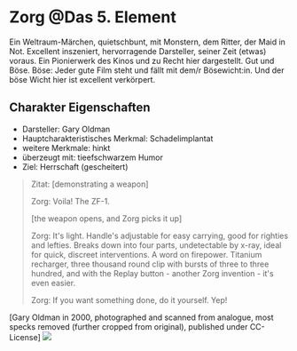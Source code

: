 # Zorg @Das 5. Element
Ein Weltraum-Märchen, quietschbunt, mit Monstern, dem Ritter, der Maid in Not. Excellent inszeniert, hervorragende Darsteller, seiner Zeit (etwas) voraus. Ein Pionierwerk des Kinos und zu Recht hier dargestellt. Gut und Böse. Böse: Jeder gute Film steht und fällt mit dem/r Bösewicht:in. Und der böse Wicht hier ist excellent verkörpert.

## Charakter Eigenschaften
* Darsteller: Gary Oldman
* Hauptcharakteristisches Merkmal: Schadelimplantat
* weitere Merkmale: hinkt
* überzeugt mit: tieefschwarzem Humor
* Ziel: Herrschaft (gescheitert)

> Zitat:
> [demonstrating a weapon]
> 
> Zorg: Voila! The ZF-1.
>
> [the weapon opens, and Zorg picks it up]
>
> Zorg: It's light. Handle's adjustable for easy carrying, good for righties and lefties. Breaks down into four parts, undetectable by x-ray, ideal for quick, discreet interventions. A word on firepower. Titanium recharger, three thousand round clip with bursts of three to three hundred, and with the Replay button - another Zorg invention - it's even easier.
>
> Zorg: If you want something done, do it yourself. Yep!

[Gary Oldman in 2000, photographed and scanned from analogue, most specks removed (further cropped from original), published under CC-License]
<img src="https://commons.wikimedia.org/wiki/File:Gary_Oldman_in_2017_(36334517524).jpg#/media/File:Gary_Oldman_in_2017_(36334517524).jpg"/>
